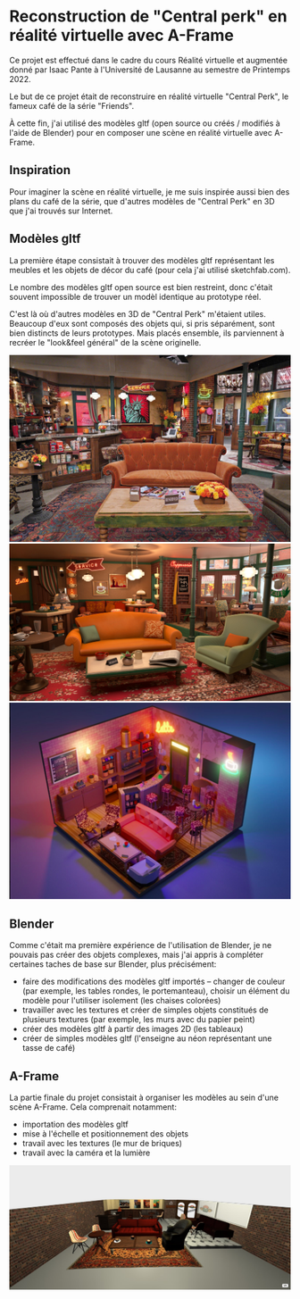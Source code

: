 # Reconstruction de "Central perk" en réalité virtuelle avec A-Frame

Ce projet est effectué dans le cadre du cours Réalité virtuelle et augmentée donné par Isaac Pante à l'Université de Lausanne au semestre de Printemps 2022. 

Le but de ce projet était de reconstruire en réalité virtuelle "Central Perk", le fameux café de la série "Friends". 

À cette fin, j'ai utilisé des modèles gltf (open source ou créés / modifiés à l'aide de Blender) pour en composer une scène en réalité virtuelle avec A-Frame. 

## Inspiration

Pour imaginer la scène en réalité virtuelle, je me suis inspirée aussi bien des plans du café de la série, que d'autres modèles de "Central Perk" en 3D que j'ai trouvés sur Internet. 

## Modèles gltf

La première étape consistait à trouver des modèles gltf représentant les meubles et les objets de décor du café (pour cela j'ai utilisé sketchfab.com). 

Le nombre des modèles gltf open source est bien restreint, donc c'était souvent impossible de trouver un modèl identique au prototype réel. 

C'est là où d'autres modèles en 3D de "Central Perk" m'étaient utiles. Beaucoup d'eux sont composés des objets qui, si pris séparément, sont bien distincts de leurs prototypes. Mais placés ensemble, ils parviennent à recréer le "look&feel général" de la scène originelle. 

![centralperk](centralperk.jpeg)
![centralperk](centralperk3d.png)
![centralperk](centralperk3d2.png)

## Blender

Comme c'était ma première expérience de l'utilisation de Blender, je ne pouvais pas créer des objets complexes, mais j'ai appris à compléter certaines taches de base sur Blender, plus précisément:
- faire des modifications des modèles gltf importés – changer de couleur (par exemple, les tables rondes, le portemanteau), choisir un élément du modèle pour l'utiliser isolement (les chaises colorées)
- travailler avec les textures et créer de simples objets constitués de plusieurs textures (par exemple, les murs avec du papier peint) 
- créer des modèles gltf à partir des images 2D (les tableaux)
- créer de simples modèles gltf (l'enseigne au néon représentant une tasse de café)

## A-Frame

La partie finale du projet consistait à organiser les modèles au sein d'une scène A-Frame. Cela comprenait notamment:
- importation des modèles gltf
- mise à l'échelle et positionnement des objets
- travail avec les textures (le mur de briques)
- travail avec la caméra et la lumière 

![centralperk](projet.jpg)
